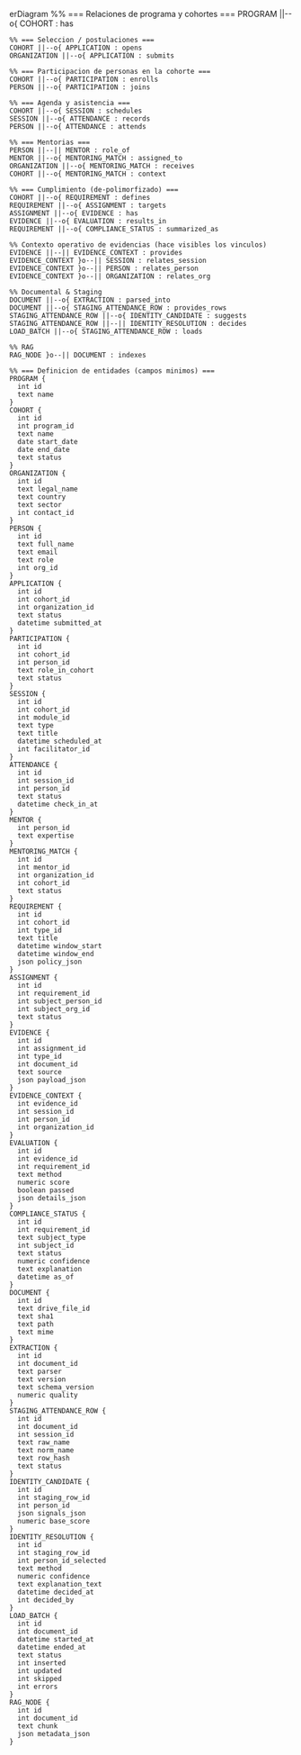 erDiagram
    %% === Relaciones de programa y cohortes ===
    PROGRAM ||--o{ COHORT : has

    %% === Seleccion / postulaciones ===
    COHORT ||--o{ APPLICATION : opens
    ORGANIZATION ||--o{ APPLICATION : submits

    %% === Participacion de personas en la cohorte ===
    COHORT ||--o{ PARTICIPATION : enrolls
    PERSON ||--o{ PARTICIPATION : joins

    %% === Agenda y asistencia ===
    COHORT ||--o{ SESSION : schedules
    SESSION ||--o{ ATTENDANCE : records
    PERSON ||--o{ ATTENDANCE : attends

    %% === Mentorias ===
    PERSON ||--|| MENTOR : role_of
    MENTOR ||--o{ MENTORING_MATCH : assigned_to
    ORGANIZATION ||--o{ MENTORING_MATCH : receives
    COHORT ||--o{ MENTORING_MATCH : context

    %% === Cumplimiento (de-polimorfizado) ===
    COHORT ||--o{ REQUIREMENT : defines
    REQUIREMENT ||--o{ ASSIGNMENT : targets
    ASSIGNMENT ||--o{ EVIDENCE : has
    EVIDENCE ||--o{ EVALUATION : results_in
    REQUIREMENT ||--o{ COMPLIANCE_STATUS : summarized_as

    %% Contexto operativo de evidencias (hace visibles los vinculos)
    EVIDENCE ||--|| EVIDENCE_CONTEXT : provides
    EVIDENCE_CONTEXT }o--|| SESSION : relates_session
    EVIDENCE_CONTEXT }o--|| PERSON : relates_person
    EVIDENCE_CONTEXT }o--|| ORGANIZATION : relates_org

    %% Documental & Staging
    DOCUMENT ||--o{ EXTRACTION : parsed_into
    DOCUMENT ||--o{ STAGING_ATTENDANCE_ROW : provides_rows
    STAGING_ATTENDANCE_ROW ||--o{ IDENTITY_CANDIDATE : suggests
    STAGING_ATTENDANCE_ROW ||--|| IDENTITY_RESOLUTION : decides
    LOAD_BATCH ||--o{ STAGING_ATTENDANCE_ROW : loads

    %% RAG
    RAG_NODE }o--|| DOCUMENT : indexes

    %% === Definicion de entidades (campos minimos) ===
    PROGRAM {
      int id
      text name
    }
    COHORT {
      int id
      int program_id
      text name
      date start_date
      date end_date
      text status
    }
    ORGANIZATION {
      int id
      text legal_name
      text country
      text sector
      int contact_id
    }
    PERSON {
      int id
      text full_name
      text email
      text role
      int org_id
    }
    APPLICATION {
      int id
      int cohort_id
      int organization_id
      text status
      datetime submitted_at
    }
    PARTICIPATION {
      int id
      int cohort_id
      int person_id
      text role_in_cohort
      text status
    }
    SESSION {
      int id
      int cohort_id
      int module_id
      text type
      text title
      datetime scheduled_at
      int facilitator_id
    }
    ATTENDANCE {
      int id
      int session_id
      int person_id
      text status
      datetime check_in_at
    }
    MENTOR {
      int person_id
      text expertise
    }
    MENTORING_MATCH {
      int id
      int mentor_id
      int organization_id
      int cohort_id
      text status
    }
    REQUIREMENT {
      int id
      int cohort_id
      int type_id
      text title
      datetime window_start
      datetime window_end
      json policy_json
    }
    ASSIGNMENT {
      int id
      int requirement_id
      int subject_person_id
      int subject_org_id
      text status
    }
    EVIDENCE {
      int id
      int assignment_id
      int type_id
      int document_id
      text source
      json payload_json
    }
    EVIDENCE_CONTEXT {
      int evidence_id
      int session_id
      int person_id
      int organization_id
    }
    EVALUATION {
      int id
      int evidence_id
      int requirement_id
      text method
      numeric score
      boolean passed
      json details_json
    }
    COMPLIANCE_STATUS {
      int id
      int requirement_id
      text subject_type
      int subject_id
      text status
      numeric confidence
      text explanation
      datetime as_of
    }
    DOCUMENT {
      int id
      text drive_file_id
      text sha1
      text path
      text mime
    }
    EXTRACTION {
      int id
      int document_id
      text parser
      text version
      text schema_version
      numeric quality
    }
    STAGING_ATTENDANCE_ROW {
      int id
      int document_id
      int session_id
      text raw_name
      text norm_name
      text row_hash
      text status
    }
    IDENTITY_CANDIDATE {
      int id
      int staging_row_id
      int person_id
      json signals_json
      numeric base_score
    }
    IDENTITY_RESOLUTION {
      int id
      int staging_row_id
      int person_id_selected
      text method
      numeric confidence
      text explanation_text
      datetime decided_at
      int decided_by
    }
    LOAD_BATCH {
      int id
      int document_id
      datetime started_at
      datetime ended_at
      text status
      int inserted
      int updated
      int skipped
      int errors
    }
    RAG_NODE {
      int id
      int document_id
      text chunk
      json metadata_json
    }